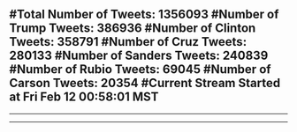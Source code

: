 #Total Number of Tweets: 1356093 
#Number of Trump Tweets: 386936
#Number of Clinton Tweets: 358791
#Number of Cruz Tweets: 280133
#Number of Sanders Tweets: 240839
#Number of Rubio Tweets: 69045
#Number of Carson Tweets: 20354
#Current Stream Started at Fri Feb 12 00:58:01 MST
---
---
---
